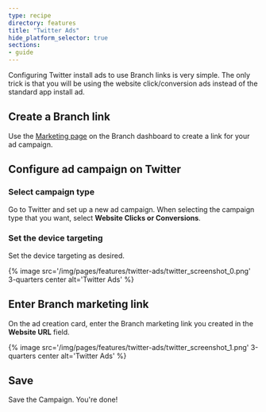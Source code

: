 ```yaml
---
type: recipe
directory: features
title: "Twitter Ads"
hide_platform_selector: true
sections:
- guide
---
```


Configuring Twitter install ads to use Branch links is very simple. The only trick is that you will be using the website click/conversion ads instead of the standard app install ad.

## Create a Branch link

Use the [Marketing page](https://dashboard.branch.io/#/marketing) on the Branch dashboard to create a link for your ad campaign.

## Configure ad campaign on Twitter

### Select campaign type

Go to Twitter and set up a new ad campaign. When selecting the campaign type that you want, select **Website Clicks or Conversions**.

### Set the device targeting

Set the device targeting as desired. 

{% image src='/img/pages/features/twitter-ads/twitter_screenshot_0.png' 3-quarters center alt='Twitter Ads' %}

## Enter Branch marketing link

On the ad creation card, enter the Branch marketing link you created in the **Website URL** field.

{% image src='/img/pages/features/twitter-ads/twitter_screenshot_1.png' 3-quarters center alt='Twitter Ads' %}

## Save

Save the Campaign. You're done!

